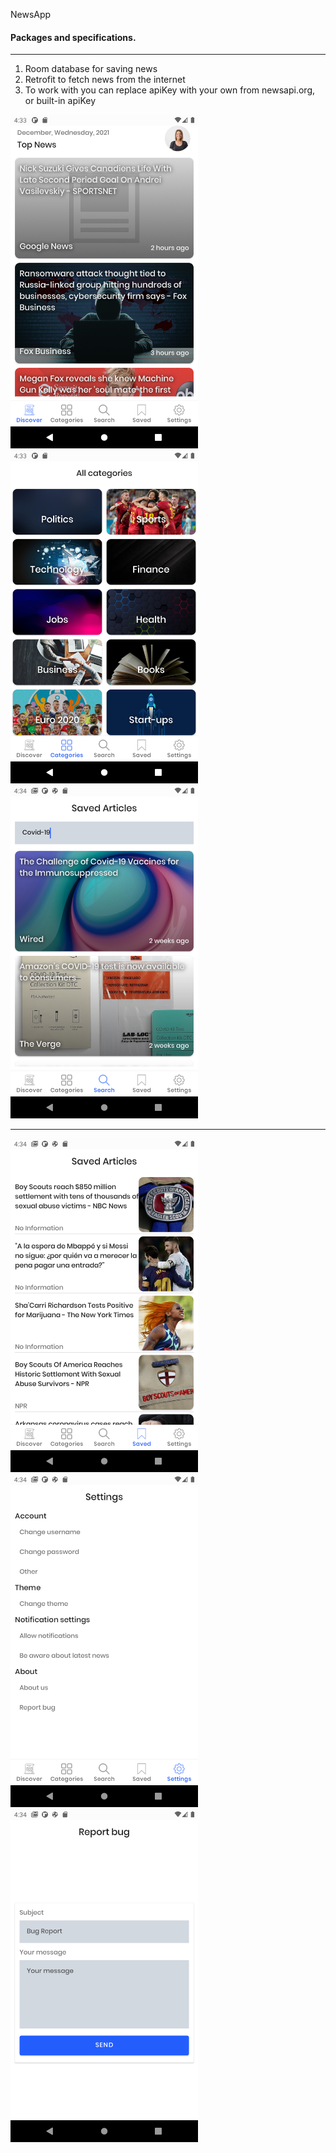 NewsApp
<br>
<h4>Packages and specifications.</h4>
<hr>
<ol>
<li>Room database for saving news</li>
<li>Retrofit to fetch news from the internet</li>
  <li>To work with you can replace apiKey with your own from newsapi.org, or built-in apiKey</li>
</ol>
<div>
  <img src="/1.png" width="300px"/>
  
  <img src="/2.png" width="300px"/>
  <img src="/3.png" width="300px"/>
  <hr>
  <img src="/4.png" width="300px"/>
  <img src="/5.png" width="300px"/>
  
  <img src="/6.png" width="300px"/>
</div>
